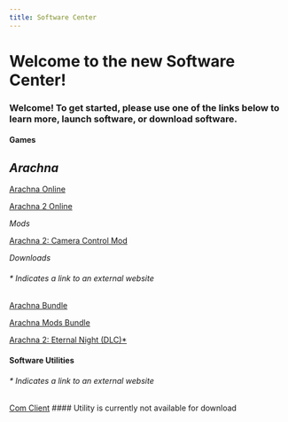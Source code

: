 ```yaml
---
title: Software Center
---
```


# Welcome to the new Software Center!

### Welcome! To get started, please use one of the links below to learn more, launch software, or download software.

#### Games

## *Arachna*

[Arachna Online](https://247086.github.io/software/playable/Arachna.html)

[Arachna 2 Online](https://247086.github.io/software/playable/Arachna2.html)


*Mods*

[Arachna 2: Camera Control Mod](https://247086.github.io/software/playable/A2%20Cam%20Control%20Mod.html)


*Downloads*
###### * Indicates a link to an external website

[Arachna Bundle](https://247086.github.io/software/downloads/Arachna%20Bundle%20Download.zip)

[Arachna Mods Bundle](https://247086.github.io/software/downloads/Arachna%20Mod%20Download.zip)

[Arachna 2: Eternal Night (DLC)*](https://www.dropbox.com/s/zpfmpy8nmu4qu71/Arachna%202%20%2B%20DLC%201.0.8.html?dl=0)



#### Software Utilities
###### * Indicates a link to an external website

[Com Client]() #### Utility is currently not available for download
